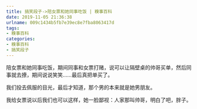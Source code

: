 ```yaml
---
title: 搞笑段子->陪女票和她同事吃饭 | 糗事百科
date: 2019-11-05 21:36:38
urlname: 009c1434b5fb7e39ec8e7fba8063417d
tags: 
- 糗事百科
categories:
- 糗事百科
- 搞笑段子
---
```

陪女票和她同事吃饭，期间同事和女票打赌，说可以让隔壁桌的帅哥买单，然后同事就去撩，期间说说笑笑……最后真把单买了。

我们投去佩服的目光，最后才知道，那个男的本来就是她男朋友。

我给女票说以后我们也可以这样，她一脸鄙视：人家那叫帅哥，明白了吧，胖子。


